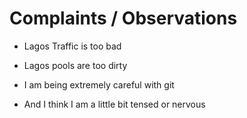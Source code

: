 # Complaints / Observations

- Lagos Traffic is too bad

- Lagos pools are too dirty

- I am being extremely careful with git

-  And I think I am a little bit tensed or nervous
